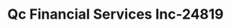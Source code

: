 ---
f_zip-code: 63074
f_state-code: MO
title: Qc Financial Services Inc-24819
f_phone: 314-890-9653
f_city-only: Saint Ann
f_address: 9905 Street Charles Rock Rd Saint Ann
f_location-unique-id: '24819'
slug: qc-financial-services-inc-24819
updated-on: '2024-05-30T13:46:58.046Z'
created-on: '2024-05-30T13:36:59.803Z'
published-on: '2024-05-30T13:54:32.469Z'
f_city-state: cms/city/saint-ann-mo.md
f_company: cms/company/qc-financial-services-inc.md
f_state: cms/state/missouri.md
layout: '[payday-loan].html'
tags: payday-loan
---